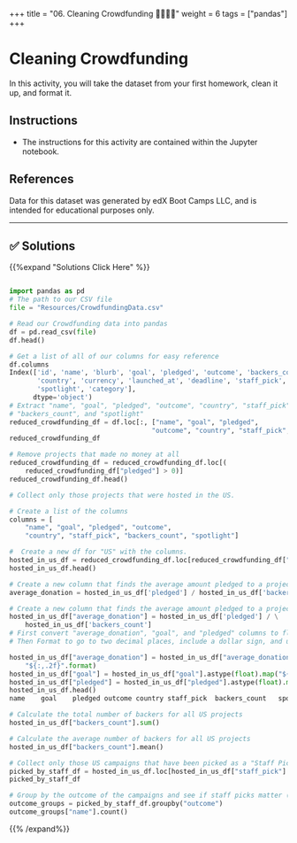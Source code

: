 +++
title = "06.  Cleaning Crowdfunding  👩‍🎓👨‍🎓"
weight = 6
tags = ["pandas"] 
+++

# Cleaning Crowdfunding

In this activity, you will take the dataset from your first homework, clean it up, and format it.

## Instructions

* The instructions for this activity are contained within the Jupyter notebook.

## References

Data for this dataset was generated by edX Boot Camps LLC, and is intended for educational purposes only.


---

## ✅ Solutions
{{%expand "Solutions Click Here" %}}
```python

import pandas as pd
# The path to our CSV file
file = "Resources/CrowdfundingData.csv"

# Read our Crowdfunding data into pandas
df = pd.read_csv(file)
df.head()

# Get a list of all of our columns for easy reference
df.columns
Index(['id', 'name', 'blurb', 'goal', 'pledged', 'outcome', 'backers_count',
       'country', 'currency', 'launched_at', 'deadline', 'staff_pick',
       'spotlight', 'category'],
      dtype='object')
# Extract "name", "goal", "pledged", "outcome", "country", "staff_pick",
# "backers_count", and "spotlight"
reduced_crowdfunding_df = df.loc[:, ["name", "goal", "pledged",
                                    "outcome", "country", "staff_pick", "backers_count", "spotlight"]]
reduced_crowdfunding_df

# Remove projects that made no money at all
reduced_crowdfunding_df = reduced_crowdfunding_df.loc[(
    reduced_crowdfunding_df["pledged"] > 0)]
reduced_crowdfunding_df.head()

# Collect only those projects that were hosted in the US.

# Create a list of the columns
columns = [
    "name", "goal", "pledged", "outcome", 
    "country", "staff_pick", "backers_count", "spotlight"]

#  Create a new df for "US" with the columns. 
hosted_in_us_df = reduced_crowdfunding_df.loc[reduced_crowdfunding_df["country"] == "US",  columns]
hosted_in_us_df.head()

# Create a new column that finds the average amount pledged to a project
average_donation = hosted_in_us_df['pledged'] / hosted_in_us_df['backers_count']

# Create a new column that finds the average amount pledged to a project
hosted_in_us_df["average_donation"] = hosted_in_us_df['pledged'] / \
    hosted_in_us_df['backers_count']
# First convert "average_donation", "goal", and "pledged" columns to float
# Then Format to go to two decimal places, include a dollar sign, and use comma notation

hosted_in_us_df["average_donation"] = hosted_in_us_df["average_donation"].astype(float).map(
    "${:,.2f}".format)
hosted_in_us_df["goal"] = hosted_in_us_df["goal"].astype(float).map("${:,.2f}".format)
hosted_in_us_df["pledged"] = hosted_in_us_df["pledged"].astype(float).map("${:,.2f}".format)
hosted_in_us_df.head()
name	goal	pledged	outcome	country	staff_pick	backers_count	spotlight	average_donation

# Calculate the total number of backers for all US projects
hosted_in_us_df["backers_count"].sum()

# Calculate the average number of backers for all US projects
hosted_in_us_df["backers_count"].mean()

# Collect only those US campaigns that have been picked as a "Staff Pick"
picked_by_staff_df = hosted_in_us_df.loc[hosted_in_us_df["staff_pick"] == True]
picked_by_staff_df

# Group by the outcome of the campaigns and see if staff picks matter (Seems to matter quite a bit)
outcome_groups = picked_by_staff_df.groupby("outcome")
outcome_groups["name"].count()
```
{{% /expand%}}